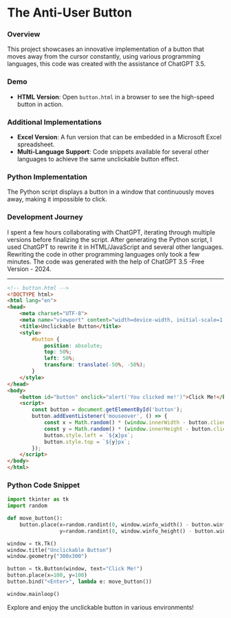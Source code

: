 # The Anti-User Button

### Overview

This project showcases an innovative implementation of a button that moves away from the cursor constantly, using various programming languages, this code was created with the assistance of ChatGPT 3.5.

### Demo

- **HTML Version**: Open `button.html` in a browser to see the high-speed button in action.

### Additional Implementations

- **Excel Version**: A fun version that can be embedded in a Microsoft Excel spreadsheet.
- **Multi-Language Support**: Code snippets available for several other languages to achieve the same unclickable button effect.

### Python Implementation

The Python script displays a button in a window that continuously moves away, making it impossible to click.

### Development Journey

I spent a few hours collaborating with ChatGPT, iterating through multiple versions before finalizing the script. After generating the Python script, I used ChatGPT to rewrite it in HTML/JavaScript and several other languages. Rewriting the code in other programming languages only took a few minutes.
The code was generated with the help of ChatGPT 3.5 -Free Version - 2024.

---

```html
<!-- button.html -->
<!DOCTYPE html>
<html lang="en">
<head>
    <meta charset="UTF-8">
    <meta name="viewport" content="width=device-width, initial-scale=1.0">
    <title>Unclickable Button</title>
    <style>
        #button {
            position: absolute;
            top: 50%;
            left: 50%;
            transform: translate(-50%, -50%);
        }
    </style>
</head>
<body>
    <button id="button" onclick="alert('You clicked me!')">Click Me!</button>
    <script>
        const button = document.getElementById('button');
        button.addEventListener('mouseover', () => {
            const x = Math.random() * (window.innerWidth - button.clientWidth);
            const y = Math.random() * (window.innerHeight - button.clientHeight);
            button.style.left = `${x}px`;
            button.style.top = `${y}px`;
        });
    </script>
</body>
</html>
```

### Python Code Snippet

```python
import tkinter as tk
import random

def move_button():
    button.place(x=random.randint(0, window.winfo_width() - button.winfo_width()),
                 y=random.randint(0, window.winfo_height() - button.winfo_height()))

window = tk.Tk()
window.title("Unclickable Button")
window.geometry("300x300")

button = tk.Button(window, text="Click Me!")
button.place(x=100, y=100)
button.bind("<Enter>", lambda e: move_button())

window.mainloop()
```

Explore and enjoy the unclickable button in various environments!
